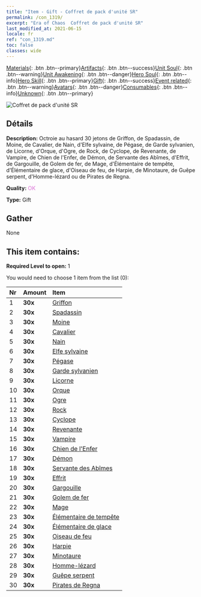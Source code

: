 ```yaml
---
title: "Item - Gift - Coffret de pack d'unité SR"
permalink: /con_1319/
excerpt: "Era of Chaos  Coffret de pack d'unité SR"
last_modified_at: 2021-06-15
locale: fr
ref: "con_1319.md"
toc: false
classes: wide
---
```

 [Materials](/ItemsFR/){: .btn .btn--primary}[Artifacts](/ItemsFR/Artifacts/){: .btn .btn--success}[Unit Soul](/ItemsFR/UnitSoul/){: .btn .btn--warning}[Unit Awakening](/ItemsFR/UnitAwakening/){: .btn .btn--danger}[Hero Soul](/ItemsFR/HeroSoul/){: .btn .btn--info}[Hero Skill](/ItemsFR/HeroSkill/){: .btn .btn--primary}[Gift](/ItemsFR/Gift/){: .btn .btn--success}[Event related](/ItemsFR/Events/){: .btn .btn--warning}[Avatars](/ItemsFR/Avatars/){: .btn .btn--danger}[Consumables](/ItemsFR/Consumables/){: .btn .btn--info}[Unknown](/ItemsFR/Unknown/){: .btn .btn--primary}

 ![Coffret de pack d'unité SR](/images/t/i_907035.png)

## Détails
 **Description:** Octroie au hasard 30 jetons de Griffon, de Spadassin, de Moine, de Cavalier, de Nain, d'Elfe sylvaine, de Pégase, de Garde sylvanien, de Licorne, d'Orque, d'Ogre, de Rock, de Cyclope, de Revenante, de Vampire, de Chien de l'Enfer, de Démon, de Servante des Abîmes, d'Effrit, de Gargouille, de Golem de fer, de Mage, d'Élémentaire de tempête, d'Élémentaire de glace, d'Oiseau de feu, de Harpie, de Minotaure, de Guêpe serpent, d'Homme-lézard ou de Pirates de Regna.

 **Quality:** <span style="color: #DA70D6">OK</span>

 **Type:** Gift

## Gather

  None

## This item contains:

 **Required Level to open:** 1

 You would need to choose 1 item from the list (0):

  | Nr | Amount |     Item    |
  |:---|:-------|:------------|
  | 1 |  **30x** | [Griffon](/ItemsFR/unt_192/) |  | 
  | 2 |  **30x** | [Spadassin](/ItemsFR/unt_193/) |  | 
  | 3 |  **30x** | [Moine](/ItemsFR/unt_194/) |  | 
  | 4 |  **30x** | [Cavalier ](/ItemsFR/unt_195/) |  | 
  | 5 |  **30x** | [Nain](/ItemsFR/unt_200/) |  | 
  | 6 |  **30x** | [Elfe sylvaine](/ItemsFR/unt_201/) |  | 
  | 7 |  **30x** | [Pégase](/ItemsFR/unt_202/) |  | 
  | 8 |  **30x** | [Garde sylvanien](/ItemsFR/unt_203/) |  | 
  | 9 |  **30x** | [Licorne](/ItemsFR/unt_204/) |  | 
  | 10 |  **30x** | [Orque](/ItemsFR/unt_219/) |  | 
  | 11 |  **30x** | [Ogre](/ItemsFR/unt_220/) |  | 
  | 12 |  **30x** | [Rock](/ItemsFR/unt_221/) |  | 
  | 13 |  **30x** | [Cyclope](/ItemsFR/unt_222/) |  | 
  | 14 |  **30x** | [Revenante](/ItemsFR/unt_210/) |  | 
  | 15 |  **30x** | [Vampire](/ItemsFR/unt_211/) |  | 
  | 16 |  **30x** | [Chien de l'Enfer](/ItemsFR/unt_228/) |  | 
  | 17 |  **30x** | [Démon](/ItemsFR/unt_229/) |  | 
  | 18 |  **30x** | [Servante des Abîmes](/ItemsFR/unt_230/) |  | 
  | 19 |  **30x** | [Effrit](/ItemsFR/unt_231/) |  | 
  | 20 |  **30x** | [Gargouille](/ItemsFR/unt_236/) |  | 
  | 21 |  **30x** | [Golem de fer](/ItemsFR/unt_237/) |  | 
  | 22 |  **30x** | [Mage](/ItemsFR/unt_238/) |  | 
  | 23 |  **30x** | [Élémentaire de tempête](/ItemsFR/unt_263/) |  | 
  | 24 |  **30x** | [Élémentaire de glace](/ItemsFR/unt_264/) |  | 
  | 25 |  **30x** | [Oiseau de feu](/ItemsFR/unt_268/) |  | 
  | 26 |  **30x** | [Harpie](/ItemsFR/unt_245/) |  | 
  | 27 |  **30x** | [Minotaure](/ItemsFR/unt_248/) |  | 
  | 28 |  **30x** | [Homme-lézard](/ItemsFR/unt_254/) |  | 
  | 29 |  **30x** | [Guêpe serpent](/ItemsFR/unt_255/) |  | 
  | 30 |  **30x** | [Pirates de Regna](/ItemsFR/unt_273/) |  | 
